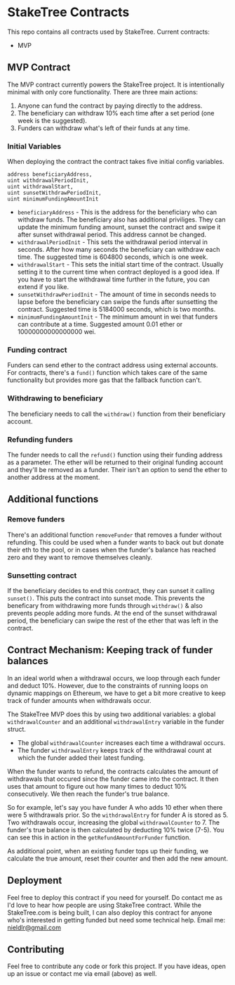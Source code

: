 # StakeTree Contracts

This repo contains all contracts used by StakeTree.
Current contracts:
*  MVP

## MVP Contract
The MVP contract currently powers the StakeTree project. It is intentionally minimal with only core functionality. There are three main actions:
1) Anyone can fund the contract by paying directly to the address.
2) The beneficiary can withdraw 10% each time after a set period (one week is the suggested).
3) Funders can withdraw what's left of their funds at any time.

### Initial Variables
When deploying the contract the contract takes five initial config variables. 
```
address beneficiaryAddress,
uint withdrawalPeriodInit, 
uint withdrawalStart, 
uint sunsetWithdrawPeriodInit,
uint minimumFundingAmountInit
```
* `beneficiaryAddress` - This is the address for the beneficiary who can withdraw funds. The beneficiary also has additional priviliges. They can update the minimum funding amount, sunset the contract and swipe it after sunset withdrawal period. This address cannot be changed.
* `withdrawalPeriodInit` - This sets the withdrawal period interval in seconds. After how many seconds the beneficiary can withdraw each time. The suggested time is 604800 seconds, which is one week.
* `withdrawalStart` - This sets the initial start time of the contract. Usually setting it to the current time when contract deployed is a good idea. If you have to start the withdrawal time further in the future, you can extend if you like.
* `sunsetWithdrawPeriodInit` - The amount of time in seconds needs to lapse before the beneficiary can swipe the funds after sunsetting the contract. Suggested time is 5184000 seconds, which is two months.
* `minimumFundingAmountInit` - The minimum amount in wei that funders can contribute at a time. Suggested amount 0.01 ether or 10000000000000000 wei.

### Funding contract
Funders can send ether to the contract address using external accounts. For contracts, there's a `fund()` function which takes care of the same functionality but provides more gas that the fallback function can't.
### Withdrawing to beneficiary
The beneficiary needs to call the `withdraw()` function from their beneficiary account.
### Refunding funders
The funder needs to call the `refund()` function using their funding address as a parameter. The ether will be returned to their original funding account and they'll be removed as a funder. Their isn't an option to send the ether to another address at the moment.

## Additional functions
### Remove funders
There's an additional function `removeFunder` that removes a funder without refunding. This could be used when a funder wants to back out but donate their eth to the pool, or in cases when the funder's balance has reached zero and they want to remove themselves cleanly.

### Sunsetting contract
If the beneficiary decides to end this contract, they can sunset it calling `sunset()`. This puts the contract into sunset mode. This prevents the beneficary from withdrawing more funds through `withdraw()` & also prevents people adding more funds. At the end of the sunset withdrawal period, the beneficiary can swipe the rest of the ether that was left in the contract.

## Contract Mechanism: Keeping track of funder balances
In an ideal world when a withdrawal occurs, we loop through each funder and deduct 10%. However, due to the constraints of running loops on dynamic mappings on Ethereum, we have to get a bit more creative to keep track of funder amounts when withdrawals occur.

The StakeTree MVP does this by using two additional variables: a global `withdrawalCounter` and an additional `withdrawalEntry` variable in the funder struct. 
* The global `withdrawalCounter` increases each time a withdrawal occurs.
* The funder `withdrawalEntry` keeps track of the withdrawal count at which the funder added their latest funding.

When the funder wants to refund, the contracts calculates the amount of withdrawals that occured since the funder came into the contract. It then uses that amount to figure out how many times to deduct 10% consecutively. We then reach the funder's true balance.

So for example, let's say you have funder A who adds 10 ether when there were 5 withdrawals prior. So the `withdrawalEntry` for funder A is stored as 5. Two withdrawals occur, increasing the global `withdrawalCounter` to 7. The funder's true balance is then calculated by deducting 10% twice (7-5). You can see this in action in the `getRefundAmountForFunder` function.

As additional point, when an existing funder tops up their funding, we calculate the true amount, reset their counter and then add the new amount.

## Deployment
Feel free to deploy this contract if you need for yourself. Do contact me as I'd love to hear how people are using StakeTree contract. While the StakeTree.com is being built, I can also deploy this contract for anyone who's interested in getting funded but need some technical help. Email me: nieldlr@gmail.com

## Contributing
Feel free to contribute any code or fork this project. If you have ideas, open up an issue or contact me via email (above) as well.
